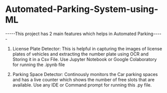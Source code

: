 # Automated-Parking-System-using-ML

-----This project has 2 main features which helps in Automated Parking-----
1. License Plate Detector:
   This is helpful in capturing the images of license plates of vehicles and extracting the number plate using OCR and Storing it in a Csv File.
   Use Jupyter Notebook or Google Colaboratory for running the .ipynb file
   
2. Parking Space Detector:
   Continously monitors the Car parking spaces and has a live counter which shows the number of free slots that are available.
   Use any IDE or Command prompt for running this .py file.
